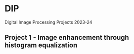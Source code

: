# DIP
 Digital Image Processing Projects 2023-24

 ## Project 1 - Image enhancement through histogram equalization
 
